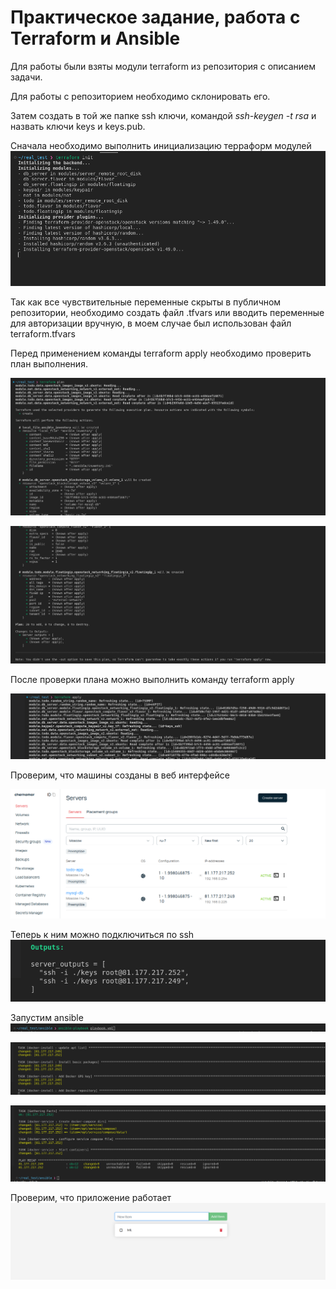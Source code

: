 # Практическое задание, работа с Terraform и Ansible

Для работы были взяты модули terraform из репозитория с описанием задачи.

Для работы с репозиторием необходимо склонировать его.

Затем создать в той же папке ssh ключи, командой *ssh-keygen -t rsa* и назвать ключи keys и keys.pub.


Сначала необходимо выполнить инициализацию терраформ модулей
![Terraform init](screenshots/terraform_init.png)

Так как все чувствительные переменные скрыты в публичном репозитории, необходимо создать файл .tfvars или вводить переменные 
для авторизации вручную, в моем случае был использован файл terraform.tfvars

Перед применением команды terraform apply необходимо проверить план выполнения.

![Terraform plan1](screenshots/terraform_plan.png)


![Terraform plan2](screenshots/terraform_plan2.png)

После проверки плана можно выполнить команду terraform apply

![Terraform apply](screenshots/terrafrom_apply.png)

Проверим, что машины созданы в веб интерфейсе

![VM](screenshots/check_in_cloud.png)

Теперь к ним можно подключиться по ssh
![ssh](screenshots/ssh_outputs.png)

Запустим ansible
![ansc](screenshots/ansible-cmd.png)

![ans1](screenshots/ansible1.png)

![ans2](screenshots/ansible2.png)

Проверим, что приложение работает
![word](screenshots/app_is_working.png)







